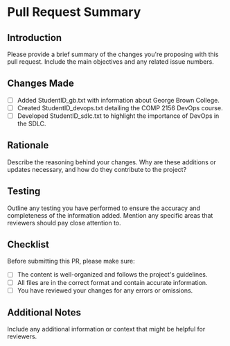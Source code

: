 # Pull Request Summary
## Introduction
Please provide a brief summary of the changes you're proposing with this pull request. Include the main objectives and any related issue numbers.

## Changes Made
- [ ] Added StudentID_gb.txt with information about George Brown College.
- [ ] Created StudentID_devops.txt detailing the COMP 2156 DevOps course.
- [ ] Developed StudentID_sdlc.txt to highlight the importance of DevOps in the SDLC.

## Rationale
Describe the reasoning behind your changes. Why are these additions or updates necessary, and how do they contribute to the project?

## Testing
Outline any testing you have performed to ensure the accuracy and completeness of the information added. Mention any specific areas that reviewers should pay close attention to.

## Checklist
Before submitting this PR, please make sure:
- [ ] The content is well-organized and follows the project's guidelines.
- [ ] All files are in the correct format and contain accurate information.
- [ ] You have reviewed your changes for any errors or omissions.

## Additional Notes
Include any additional information or context that might be helpful for reviewers.